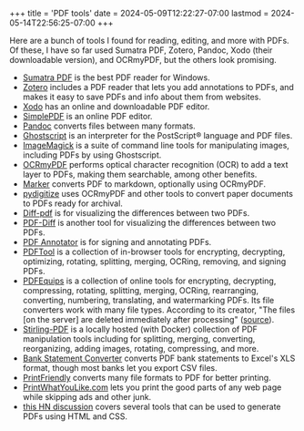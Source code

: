 +++
title = 'PDF tools'
date = 2024-05-09T12:22:27-07:00
lastmod = 2024-05-14T22:56:25-07:00
+++

Here are a bunch of tools I found for reading, editing, and more with PDFs. Of these, I have so far used Sumatra PDF, Zotero, Pandoc, Xodo (their downloadable version), and OCRmyPDF, but the others look promising.

* [Sumatra PDF](https://www.sumatrapdfreader.org/free-pdf-reader) is the best PDF reader for Windows.
* [Zotero](https://www.zotero.org/) includes a PDF reader that lets you add annotations to PDFs, and makes it easy to save PDFs and info about them from websites.
* [Xodo](https://xodo.com/) has an online and downloadable PDF editor.
* [SimplePDF](https://simplepdf.eu/) is an online PDF editor.
* [Pandoc](https://pandoc.org/) converts files between many formats.
* [Ghostscript](https://ghostscript.com/index.html) is an interpreter for the PostScript® language and PDF files.
* [ImageMagick](https://imagemagick.org/script/formats.php) is a suite of command line tools for manipulating images, including PDFs by using Ghostscript.
* [OCRmyPDF](https://github.com/ocrmypdf/OCRmyPDF) performs optical character recognition (OCR) to add a text layer to PDFs, making them searchable, among other benefits.
* [Marker](https://github.com/vikparuchuri/marker) converts PDF to markdown, optionally using OCRmyPDF.
* [pydigitize](https://news.ycombinator.com/item?id=30615279) uses OCRmyPDF and other tools to convert paper documents to PDFs ready for archival.
* [Diff-pdf](https://news.ycombinator.com/item?id=40854319) is for visualizing the differences between two PDFs.
* [PDF-Diff](https://news.ycombinator.com/item?id=32353479) is another tool for visualizing the differences between two PDFs.
* [PDF Annotator](https://pdf-annotator.repeat.day/) is for signing and annotating PDFs.
* [PDFTool](https://www.pdftool.org/en) is a collection of in-browser tools for encrypting, decrypting, optimizing, rotating, splitting, merging, OCRing, removing, and signing PDFs.
* [PDFEquips](https://www.pdfequips.com) is a collection of online tools for encrypting, decrypting, compressing, rotating, splitting, merging, OCRing, rearranging, converting, numbering, translating, and watermarking PDFs. Its file converters work with many file types. According to its creator, "The files [on the server] are deleted immediately after processing" ([source](https://news.ycombinator.com/item?id=40337933#40340313#40338727:~:text=the%20files%20are%20deleted%20immediately%20after%20processing)).
* [Stirling-PDF](https://github.com/Stirling-Tools/Stirling-PDF) is a locally hosted (with Docker) collection of PDF manipulation tools including for splitting, merging, converting, reorganizing, adding images, rotating, compressing, and more.
* [Bank Statement Converter](https://bankstatementconverter.com/) converts PDF bank statements to Excel's XLS format, though most banks let you export CSV files.
* [PrintFriendly](https://www.printfriendly.com/) converts many file formats to PDF for better printing.
* [PrintWhatYouLike.com](https://www.printwhatyoulike.com/) lets you print the good parts of any web page while skipping ads and other junk.
* [this HN discussion](https://news.ycombinator.com/item?id=39027543) covers several tools that can be used to generate PDFs using HTML and CSS.
